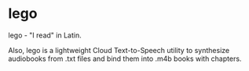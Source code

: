 # lego

lego - "I read" in Latin.

Also, lego is a lightweight Cloud Text-to-Speech utility to synthesize audiobooks from .txt files and bind them into .m4b books with chapters.
